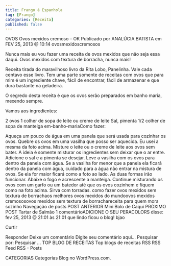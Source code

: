 ```yaml
---
title: Frango à Espanhola
tag: [Frango]
categories: [Receita]
published: false
--- 
```


OVOS
Ovos mexidos cremoso – OK
Publicado por ANALÚCIA BATISTA em FEV 25, 2013 @ 10:14
ovosmexidoscremosos

Nunca mais eu vou fazer uma receita de ovos mexidos que não seja essa daqui. Ovos mexidos com textura de borracha, nunca mais!

Receita tirada do maravilhoso livro da Rita Lobo, Panelinha. Vale cada centavo esse livro. Tem uma parte somente de receitas com ovos que para mim é um ingrediente chave, fácil de encontrar, fácil de armazenar e que dura bastante na geladeira.

O segredo desta receita é que os ovos serão preparados em banho maria, mexendo sempre.

Vamos aos ingredientes:

2 ovos
1 colher de sopa de leite ou creme de leite
Sal, pimenta
1/2 colher de sopa de manteiga
em-banho-mariaComo fazer:

Aqueça um pouco de água em uma panela que será usada para cozinhar os ovos.
Quebre os ovos em uma vasilha que posso ser aquecida. Eu usei a mesma da foto acima.
Misture o leite ou o creme de leite aos ovos sem bater. A ideia é somente misturar os ingredientes sem deixar que o ar entre. Adicione o sal e a pimenta se desejar.
Leve a vasilha com os ovos para dentro da panela com água. Se a vasilha for menor que a panela ela ficará dentro da panela com água, cuidado para  a água não entrar na mistura de ovos. Se ela for maior ficará como a foto ao lado. As duas formas irão funcionar.
Abaixe o fogo e acrescente a manteiga. Continue misturando os ovos com um garfo ou um batedor até que os ovos cozinhem e fiquem como na foto acima.
Sirva com torradas.
como fazer ovos mexidos sem textura de borrachaos melhores ovos mexidos do mundoovos mexidos cremososovos mexidos sem textura de borrachareceita para quem mora sozinho
Navegação de posts
POST ANTERIOR
Mini Bolo de Caqui
PRÓXIMO POST
Tartar de Salmão
1 comentárioADICIONE O SEU
PERACOLORS disse:
fev 25, 2013 @ 21:01 às 21:01
que lindo ficou o blog!
bjao

Curtir

Responder
Deixe um comentário
Digite seu comentário aqui...
Pesquisar por:
Pesquisar …
TOP BLOG DE RECEITAS
Top blogs de receitas
RSS
RSS Feed RSS - Posts

CATEGORIAS
Categorias
Blog no WordPress.com.
